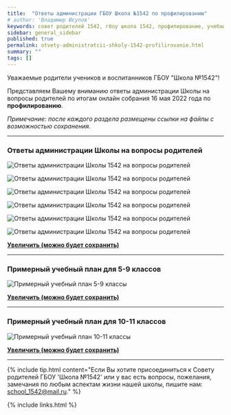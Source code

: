 ```yaml
---
title:  "Ответы администрации ГБОУ Школа №1542 по профилированию"
# author: 'Владимир Юсупов'
keywords: совет родителей 1542, гбоу школа 1542, профилирование, учебный план 2022-2023
sidebar: general_sidebar
published: true
permalink: otvety-administratcii-shkoly-1542-profilirovanie.html
summary: ""
tags: []
---
```


Уважаемые родители учеников и воспитанников ГБОУ "Школа №1542"!

Представляем Вашему вниманию ответы администрации Школы на вопросы родителей по итогам онлайн собрания 16 мая 2022 года по **профилированию**.

*Примечание: после каждого раздела размещены ссылки на файлы с возможностью сохранения.*

***

### Ответы администрации Школы на вопросы родителей

<p><img src="{{ "images/otvety-administratcii-shkoly-1542_01.png" }}" alt="Ответы администрации Школы 1542 на вопросы родителей"/></p>
<p><img src="{{ "images/otvety-administratcii-shkoly-1542_02.png" }}" alt="Ответы администрации Школы 1542 на вопросы родителей"/></p>
<p><img src="{{ "images/otvety-administratcii-shkoly-1542_03.png" }}" alt="Ответы администрации Школы 1542 на вопросы родителей"/></p>
<p><img src="{{ "images/otvety-administratcii-shkoly-1542_04.png" }}" alt="Ответы администрации Школы 1542 на вопросы родителей"/></p>
<p><img src="{{ "images/otvety-administratcii-shkoly-1542_05.png" }}" alt="Ответы администрации Школы 1542 на вопросы родителей"/></p>
<p><img src="{{ "images/otvety-administratcii-shkoly-1542_06.png" }}" alt="Ответы администрации Школы 1542 на вопросы родителей"/></p>

[**Увеличить (можно будет сохранить)**](https://rodsovet1542.ru/images/otvety_administratcii_1542_profilirovanie_.pdf)

***

### Примерный учебный план для 5-9 классов 

<p><img src="{{ "images/primernyj-uchebnyj-plan-5-9.png" }}" alt="Примерный учебный план 5-9 классы"/></p>

[**Увеличить (можно будет сохранить)**](https://rodsovet1542.ru/images/primernyj-uchebnyj-plan-5-9.png)

*** 

### Примерный учебный план для 10-11 классов

<p><img src="{{ "images/primernyj-uchebnyj-plan-10-11.png" }}" alt="Примерный учебный план 10-11 классы"/></p>

[**Увеличить (можно будет сохранить)**](https://rodsovet1542.ru/images/primernyj-uchebnyj-plan-10-11.png)


***

{% include tip.html content="Если Вы хотите присоединиться к Совету родителей ГБОУ 'Школа №1542' или у вас есть вопросы, пожелания, замечания по любым аспектам жизни нашей школы, пишите нам: [school_1542@mail.ru](mailto:school_1542@mail.ru)." %}


{% include links.html %}
